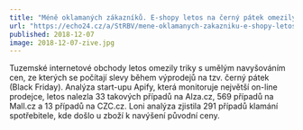 ```yaml
---
title: "Méně oklamaných zákazníků. E-shopy letos na černý pátek omezily triky s cenami"
url: "https://echo24.cz/a/StRBV/mene-oklamanych-zakazniku-e-shopy-letos-na-cerny-patek-omezily-triky-s-cenami"
published: 2018-12-07
image: 2018-12-07-zive.jpg
---
```


Tuzemské internetové obchody letos omezily triky s&nbsp;umělým navyšováním cen, ze kterých se počítají slevy během výprodejů na tzv. černý pátek (Black Friday). Analýza start-upu Apify, která monitoruje největší on-line prodejce, letos nalezla 33&nbsp;takových případů na Alza.cz, 569&nbsp;případů na Mall.cz a 13&nbsp;případů na CZC.cz. Loni analýza zjistila 291&nbsp;případů klamání spotřebitele, kde došlo u&nbsp;zboží k&nbsp;navýšení původní&nbsp;ceny.
